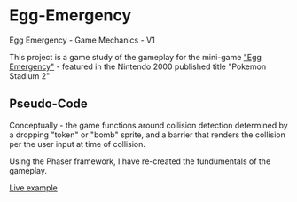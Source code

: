 # Egg-Emergency
Egg Emergency - Game Mechanics - V1

This project is a game study of the gameplay for the mini-game <a href="https://www.youtube.com/watch?v=-iVIh9aWrH0" target="_blank">"Egg Emergency"</a> - featured in the Nintendo 2000 published title "Pokemon Stadium 2"

## Pseudo-Code

Conceptually - the game functions around collision detection determined by a dropping "token" or "bomb" sprite, and a barrier that renders the collision per the user input at time of collision.

Using the Phaser framework, I have re-created the fundumentals of the gameplay.

<a href="http://play.mariahweathersby.com/mech1/" target="_blank">Live example</a>




